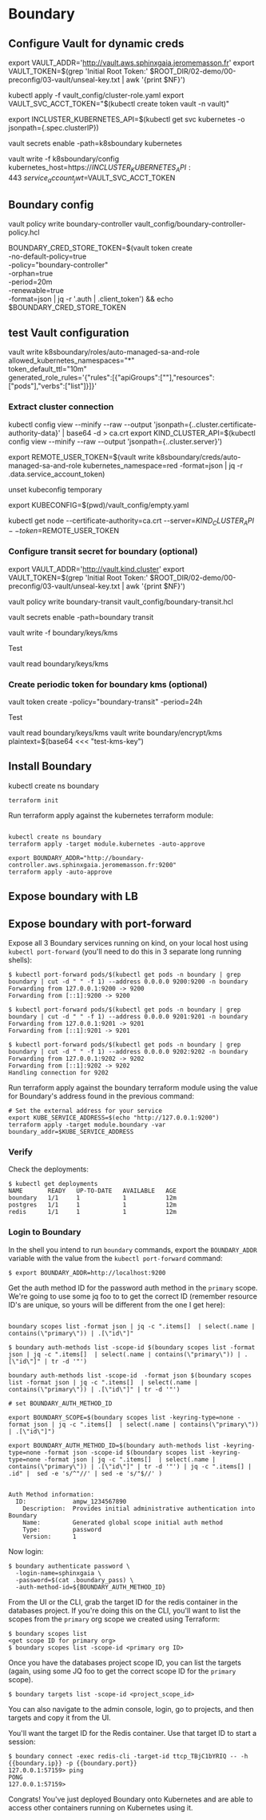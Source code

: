 # Boundary

## Configure Vault for dynamic creds

export VAULT_ADDR='http://vault.aws.sphinxgaia.jeromemasson.fr' 
export VAULT_TOKEN=$(grep 'Initial Root Token:' $ROOT_DIR/02-demo/00-preconfig/03-vault/unseal-key.txt | awk '{print $NF}')

kubectl apply -f vault_config/cluster-role.yaml
export VAULT_SVC_ACCT_TOKEN="$(kubectl create token vault -n vault)"

export INCLUSTER_KUBERNETES_API=$(kubectl get svc kubernetes -o jsonpath={.spec.clusterIP})

vault secrets enable -path=k8sboundary kubernetes

vault write -f k8sboundary/config \
  kubernetes_host=https://${INCLUSTER_KUBERNETES_API}:443 \
  service_account_jwt=$VAULT_SVC_ACCT_TOKEN

## Boundary config

vault policy write boundary-controller vault_config/boundary-controller-policy.hcl

BOUNDARY_CRED_STORE_TOKEN=$(vault token create \
    -no-default-policy=true \
    -policy="boundary-controller" \
    -orphan=true \
    -period=20m \
    -renewable=true \
    -format=json | jq -r '.auth | .client_token') && echo $BOUNDARY_CRED_STORE_TOKEN



## test Vault configuration

vault write k8sboundary/roles/auto-managed-sa-and-role \
allowed_kubernetes_namespaces="*" \
token_default_ttl="10m" \
generated_role_rules='{"rules":[{"apiGroups":[""],"resources":["pods"],"verbs":["list"]}]}'


### Extract cluster connection

kubectl config view --minify --raw --output 'jsonpath={..cluster.certificate-authority-data}' | base64 -d > ca.crt
export KIND_CLUSTER_API=$(kubectl config view --minify --raw  --output 'jsonpath={..cluster.server}')

export REMOTE_USER_TOKEN=$(vault write k8sboundary/creds/auto-managed-sa-and-role kubernetes_namespace=red -format=json | jq -r .data.service_account_token)

unset kubeconfig temporary

export KUBECONFIG=$(pwd)/vault_config/empty.yaml

kubectl get node --certificate-authority=ca.crt --server=$KIND_CLUSTER_API --token=$REMOTE_USER_TOKEN


### Configure transit secret for boundary (optional)

export VAULT_ADDR='http://vault.kind.cluster' 
export VAULT_TOKEN=$(grep 'Initial Root Token:' $ROOT_DIR/02-demo/00-preconfig/03-vault/unseal-key.txt | awk '{print $NF}')

vault policy write boundary-transit vault_config/boundary-transit.hcl

vault secrets enable -path=boundary transit

vault write -f boundary/keys/kms

Test

vault read boundary/keys/kms

### Create periodic token for boundary kms (optional)

vault token create -policy="boundary-transit" -period=24h

Test

vault read boundary/keys/kms
vault write boundary/encrypt/kms plaintext=$(base64 <<< "test-kms-key")


## Install Boundary



kubectl create ns boundary

```
terraform init
```

Run terraform apply against the kubernetes terraform module:

```

kubectl create ns boundary
terraform apply -target module.kubernetes -auto-approve

export BOUNDARY_ADDR="http://boundary-controller.aws.sphinxgaia.jeromemasson.fr:9200" 
terraform apply -auto-approve
```

## Expose boundary with LB



## Expose boundary with port-forward

Expose all 3 Boundary services running on kind, on your local host using `kubectl port-forward` (you'll
need to do this in 3 separate long running shells):

```
$ kubectl port-forward pods/$(kubectl get pods -n boundary | grep boundary | cut -d " " -f 1) --address 0.0.0.0 9200:9200 -n boundary
Forwarding from 127.0.0.1:9200 -> 9200
Forwarding from [::1]:9200 -> 9200

$ kubectl port-forward pods/$(kubectl get pods -n boundary | grep boundary | cut -d " " -f 1) --address 0.0.0.0 9201:9201 -n boundary
Forwarding from 127.0.0.1:9201 -> 9201
Forwarding from [::1]:9201 -> 9201

$ kubectl port-forward pods/$(kubectl get pods -n boundary | grep boundary | cut -d " " -f 1) --address 0.0.0.0 9202:9202 -n boundary
Forwarding from 127.0.0.1:9202 -> 9202
Forwarding from [::1]:9202 -> 9202
Handling connection for 9202
```

Run terraform apply against the boundary terraform module using the value for Boundary's 
address found in the previous command:

```
# Set the external address for your service
export KUBE_SERVICE_ADDRESS=$(echo "http://127.0.0.1:9200")
terraform apply -target module.boundary -var boundary_addr=$KUBE_SERVICE_ADDRESS
```

### Verify

Check the deployments:

```
$ kubectl get deployments
NAME       READY   UP-TO-DATE   AVAILABLE   AGE
boundary   1/1     1            1           12m
postgres   1/1     1            1           12m
redis      1/1     1            1           12m
```

### Login to Boundary

In the shell you intend to run `boundary` commands, export the `BOUNDARY_ADDR` variable with 
the value from the `kubectl port-forward` command:

```
$ export BOUNDARY_ADDR=http://localhost:9200
```

Get the auth method ID for the password auth method in the `primary` scope. We're going to use 
some jq foo to to get the correct ID (remember resource ID's are unique, so yours will be different
from the one I get here): 

```

boundary scopes list -format json | jq -c ".items[]  | select(.name | contains(\"primary\")) | .[\"id\"]"

$ boundary auth-methods list -scope-id $(boundary scopes list -format json | jq -c ".items[]  | select(.name | contains(\"primary\")) | .[\"id\"]" | tr -d '"')

boundary auth-methods list -scope-id  -format json $(boundary scopes list -format json | jq -c ".items[]  | select(.name | contains(\"primary\")) | .[\"id\"]" | tr -d '"')

# set BOUNDARY_AUTH_METHOD_ID

export BOUNDARY_SCOPE=$(boundary scopes list -keyring-type=none -format json | jq -c ".items[]  | select(.name | contains(\"primary\")) | .[\"id\"]")

export BOUNDARY_AUTH_METHOD_ID=$(boundary auth-methods list -keyring-type=none -format json -scope-id $(boundary scopes list -keyring-type=none -format json | jq -c ".items[]  | select(.name | contains(\"primary\")) | .[\"id\"]" | tr -d '"') | jq -c ".items[] | .id" |  sed -e 's/^"//' | sed -e 's/"$//' )


Auth Method information:
  ID:             ampw_1234567890
    Description:  Provides initial administrative authentication into Boundary
    Name:         Generated global scope initial auth method
    Type:         password
    Version:      1
```

Now login:

```
$ boundary authenticate password \
  -login-name=sphinxgaia \
  -password=$(cat .boundary_pass) \
  -auth-method-id=${BOUNDARY_AUTH_METHOD_ID}
```

From the UI or the CLI, grab the target ID for the redis container in the databases project. If
you're doing this on the CLI, you'll want to list the scopes from the `primary` org scope we 
created using Terraform:

```
$ boundary scopes list
<get scope ID for primary org>
$ boundary scopes list -scope-id <primary org ID>
```

Once you have the databases project scope ID, you can list the targets (again, using some JQ foo to get the correct scope ID for the `primary` scope).

```
$ boundary targets list -scope-id <project_scope_id>
```

You can also navigate to the admin console, login, go to projects, and then targets and copy it from the UI.

You'll want the target ID for the Redis container. Use that target ID to start a session:

```
$ boundary connect -exec redis-cli -target-id ttcp_TBjC1bYRIQ -- -h {{boundary.ip}} -p {{boundary.port}}
127.0.0.1:57159> ping
PONG
127.0.0.1:57159>
```

Congrats! You've just deployed Boundary onto Kubernetes and are able to access other containers running on Kubernetes using it.
